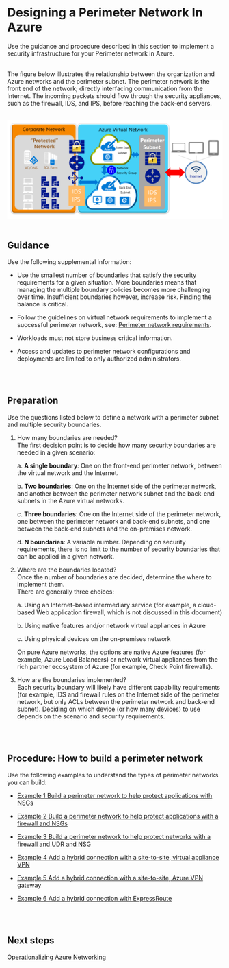 # Designing a Perimeter Network In Azure
Use the guidance and procedure described in this section to implement a security infrastructure for your Perimeter network in Azure.
<br />
<br />

The figure below illustrates the relationship between the organization and Azure networks and the perimeter subnet. The perimeter network is the front end of the network; directly interfacing communication from the Internet. The incoming packets should flow through the security appliances, such as the firewall, IDS, and IPS, before reaching the back-end servers.
<br />
<br />

![PerimeterNetwork](https://github.com/alvarovitta/Azure-Networking/blob/master/images/PerimeterNetwork.png)
<br />
<br />

## Guidance
Use the following supplemental information:
- Use the smallest number of boundaries that satisfy the security requirements for a given situation. More boundaries means that managing the multiple boundary policies becomes more challenging over time. Insufficient boundaries however, increase risk. Finding the balance is critical. 
	
- Follow the guidelines on virtual network requirements to implement a successful perimeter network, see: [Perimeter network requirements](https://docs.microsoft.com/en-us/azure/best-practices-network-security#perimeter-network-requirements). 
- Workloads must not store business critical information.
- Access and updates to perimeter network configurations and deployments are limited to only authorized administrators.
<br />
<br />
	
## Preparation
Use the questions listed below to define a network with a perimeter subnet and multiple security boundaries.  
1. How many boundaries are needed?   
   The first decision point is to decide how many security boundaries are needed in a given scenario:   
   
    a. **A single boundary**: One on the front-end perimeter network, between the virtual network and the Internet.  
    
    b. **Two boundaries**: One on the Internet side of the perimeter network, and another between the perimeter network subnet and the back-end subnets in the Azure virtual networks.  
    
    c. **Three boundaries**: One on the Internet side of the perimeter network, one between the perimeter network and back-end subnets, and one between the back-end subnets and the on-premises network.  
    
    d. **N boundaries**: A variable number. Depending on security requirements, there is no limit to the number of security boundaries that can be applied in a given network.
	
2. Where are the boundaries located?  
   Once the number of boundaries are decided, determine the where to implement them.   
   There are generally three choices:  
   
   a. Using an Internet-based intermediary service (for example, a cloud-based Web application firewall, which is not discussed in this document)  
  
   b. Using native features and/or network virtual appliances in Azure  
  
   c. Using physical devices on the on-premises network

   On pure Azure networks, the options are native Azure features (for example, Azure Load Balancers) or network virtual appliances from the rich partner ecosystem of Azure (for example, Check Point firewalls).
	
3. How are the boundaries implemented?  
  Each security boundary will likely have different capability requirements (for example, IDS and firewall rules on the Internet side of the perimeter network, but only ACLs between the perimeter network and back-end subnet). Deciding on which device (or how many devices) to use depends on the scenario and security requirements. 
<br />
<br />

## Procedure:  How to build a perimeter network
Use the following examples to understand the types of perimeter networks you can build:
- [Example 1 Build a perimeter network to help protect applications with NSGs](https://docs.microsoft.com/en-us/azure/best-practices-network-security?toc=%2fazure%2fsecurity%2ftoc.json#example-1-build-a-perimeter-network-to-help-protect-applications-with-nsgs)

- [Example 2 Build a perimeter network to help protect applications with a firewall and NSGs](https://docs.microsoft.com/en-us/azure/best-practices-network-security?toc=%2fazure%2fsecurity%2ftoc.json#example-2-build-a-perimeter-network-to-help-protect-applications-with-a-firewall-and-nsgs)
- [Example 3 Build a perimeter network to help protect networks with a firewall and UDR and NSG](https://docs.microsoft.com/en-us/azure/best-practices-network-security?toc=%2fazure%2fsecurity%2ftoc.json#example-3-build-a-perimeter-network-to-help-protect-networks-with-a-firewall-and-udr-and-nsg)
- [Example 4 Add a hybrid connection with a site-to-site, virtual appliance VPN](https://docs.microsoft.com/en-us/azure/best-practices-network-security?toc=%2fazure%2fsecurity%2ftoc.json#example-4-add-a-hybrid-connection-with-a-site-to-site-virtual-appliance-vpn)
- [Example 5 Add a hybrid connection with a site-to-site, Azure VPN gateway](https://docs.microsoft.com/en-us/azure/best-practices-network-security?toc=%2fazure%2fsecurity%2ftoc.json#example-5-add-a-hybrid-connection-with-a-site-to-site-azure-vpn-gateway)
- [Example 6 Add a hybrid connection with ExpressRoute](https://docs.microsoft.com/en-us/azure/best-practices-network-security?toc=%2fazure%2fsecurity%2ftoc.json#example-6-add-a-hybrid-connection-with-expressroute)
<br />
<br />

## Next steps
[Operationalizing Azure Networking](5.0-Operationalizing-Azure-Networking.md)
